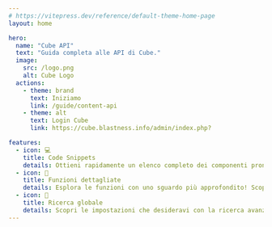 ```yaml
---
# https://vitepress.dev/reference/default-theme-home-page
layout: home

hero:
  name: "Cube API"
  text: "Guida completa alle API di Cube."
  image:
    src: /logo.png
    alt: Cube Logo
  actions:
    - theme: brand
      text: Iniziamo
      link: /guide/content-api
    - theme: alt
      text: Login Cube
      link: https://cube.blastness.info/admin/index.php?

features:
  - icon: 💻
    title: Code Snippets
    details: Ottieni rapidamente un elenco completo dei componenti pronti all'uso per dare vita ai tuoi progetti. Copia velocemente e senza sforzo i componenti che desideri integrare.
  - icon: 📖
    title: Funzioni dettagliate
    details: Esplora le funzioni con uno sguardo più approfondito! Scopri le potenzialità avanzate di Cube e apri la porta a un nuovo livello di esperienza.
  - icon: 🔎
    title: Ricerca globale
    details: Scopri le impostazioni che desideravi con la ricerca avanzata di Cube! Sbircia tra le opzioni e trova esattamente ciò che stavi cercando per dare vita ai tuoi progetti.
---
```

